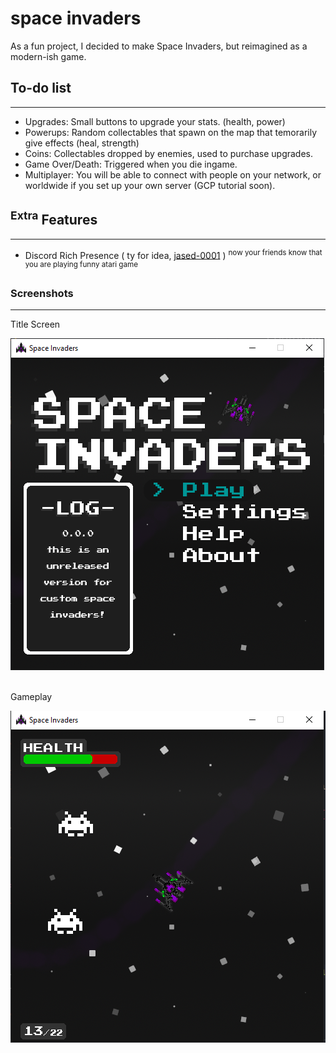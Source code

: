 # space invaders
As a fun project, I decided to make Space Invaders, but reimagined as a modern-ish game.

## To-do list
<hr>

- Upgrades: Small buttons to upgrade your stats. (health, power)
- Powerups: Random collectables that spawn on the map that temorarily give effects (heal, strength)
- Coins: Collectables dropped by enemies, used to purchase upgrades.
- Game Over/Death: Triggered when you die ingame.
- Multiplayer: You will be able to connect with people on your network, or worldwide if you set up your own server (GCP tutorial soon).

## <sup>Extra</sup> Features
<hr>

- Discord Rich Presence ( ty for idea, [jased-0001](https://github.com/Jased-0001) ) <sup>now your friends know that you are playing funny atari game


### Screenshots
<hr>


Title Screen
<br>

![Title Screen](https://github.com/AregPrograms/space-invaders/blob/main/github/title-screen.png?raw=true)

<br>
Gameplay

![Gameplay](https://github.com/AregPrograms/space-invaders/blob/main/github/gameplay.png?raw=true)
